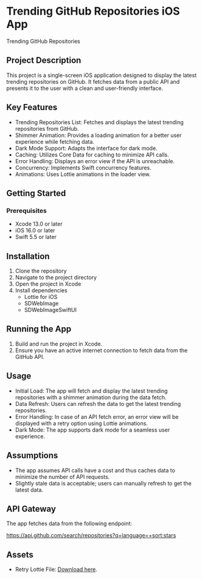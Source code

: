 # Trending GitHub Repositories iOS App
Trending GitHub Repositories


## Project Description

This project is a single-screen iOS application designed to display the latest trending repositories on GitHub. It fetches data from a public API and presents it to the user with a clean and user-friendly interface. 

## Key Features

-	Trending Repositories List: Fetches and displays the latest trending repositories from GitHub.
-	Shimmer Animation: Provides a loading animation for a better user experience while fetching data.
-	Dark Mode Support: Adapts the interface for dark mode.
-	Caching: Utilizes Core Data for caching to minimize API calls.
-	Error Handling: Displays an error view if the API is unreachable.
-	Concurrency: Implements Swift concurrency features.
-	Animations: Uses Lottie animations in the loader view.

## Getting Started

### Prerequisites

-	Xcode 13.0 or later
- iOS 16.0 or later
-	Swift 5.5 or later

## Installation

1. Clone the repository
2. Navigate to the project directory
3. Open the project in Xcode
4. Install dependencies
   - Lottie for iOS
   - SDWebImage
   - SDWebImageSwiftUI

  
 ## Running the App

1. Build and run the project in Xcode.
2. Ensure you have an active internet connection to fetch data from the GitHub API.

## Usage

- Initial Load: The app will fetch and display the latest trending repositories with a shimmer animation during the data fetch.
-	Data Refresh: Users can refresh the data to get the latest trending repositories.
-	Error Handling: In case of an API fetch error, an error view will be displayed with a retry option using Lottie animations.
-	Dark Mode: The app supports dark mode for a seamless user experience.


## Assumptions

- The app assumes API calls have a cost and thus caches data to minimize the number of API requests.
- Slightly stale data is acceptable; users can manually refresh to get the latest data.

## API Gateway

The app fetches data from the following endpoint:

https://api.github.com/search/repositories?q=language=+sort:stars

## Assets

- Retry Lottie File: [Download here](https://lottiefiles.com/animations/retry-and-user-busy-version-2-inGByQdvaC).
